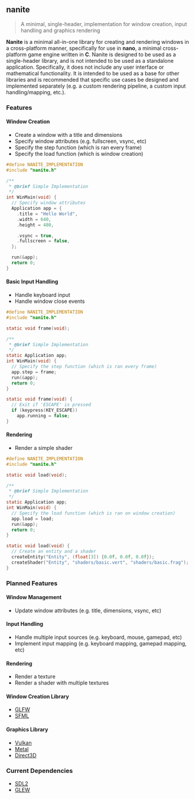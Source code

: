 ## nanite
> A minimal, single-header, implementation for window creation, input handling and graphics rendering

**Nanite** is a minimal all-in-one library for creating and rendering windows in a cross-platform manner, specifically for use in **nano**, a minimal cross-platform game engine written in **C**. Nanite is designed to be used as a single-header library, and is not intended to be used as a standalone application. Specifically, it does not include any user interface or mathematical functionality. It is intended to be used as a base for other libraries and is recommended that specific use cases be designed and implemented separately (e.g. a custom rendering pipeline, a custom input handling/mapping, etc.).

### Features
#### Window Creation
* Create a window with a title and dimensions
* Specify window attributes (e.g. fullscreen, vsync, etc)
* Specify the step function (which is ran every frame)
* Specify the load function (which is window creation)

```c
#define NANITE_IMPLEMENTATION
#include "nanite.h"

/**
 * @brief Simple Implementation
 */
int WinMain(void) {
  // Specify window attributes
  Application app = {
    .title = "Hello World",
    .width = 640,
    .height = 480,

    .vsync = true,
    .fullscreen = false,
  };

  run(&app);
  return 0;
}
```

#### Basic Input Handling
* Handle keyboard input
* Handle window close events

```c
#define NANITE_IMPLEMENTATION
#include "nanite.h"

static void frame(void);

/**
 * @brief Simple Implementation
 */
static Application app;
int WinMain(void) {
  // Specify the step function (which is ran every frame)
  app.step = frame;
  run(&app);
  return 0;
}

static void frame(void) {
  // Exit if 'ESCAPE' is pressed
  if (keypress(KEY_ESCAPE))
    app.running = false;
}
```

#### Rendering
* Render a simple shader

```c
#define NANITE_IMPLEMENTATION
#include "nanite.h"

static void load(void);

/**
 * @brief Simple Implementation
 */
static Application app;
int WinMain(void) {
  // Specify the load function (which is ran on window creation)
  app.load = load;
  run(&app);
  return 0;
}

static void load(void) {
  // Create an entity and a shader
  createEntity("Entity", (float[3]) {0.0f, 0.0f, 0.0f});
  createShader("Entity", "shaders/basic.vert", "shaders/basic.frag");
}
```

### Planned Features
#### Window Management
* Update window attributes (e.g. title, dimensions, vsync, etc)

#### Input Handling
* Handle multiple input sources (e.g. keyboard, mouse, gamepad, etc)
* Implement input mapping (e.g. keyboard mapping, gamepad mapping, etc)

#### Rendering
* Render a texture
* Render a shader with multiple textures

#### Window Creation Library
* [GLFW](https://www.glfw.org/)
* [SFML](http://www.sfml-dev.org/)

#### Graphics Library
* [Vulkan](https://www.khronos.org/vulkan/index.html)
* [Metal](https://developer.apple.com/metal/Metal.html)
* [Direct3D](https://www.microsoft.com/en-us/download/details.aspx?id=55653)

### Current Dependencies
* [SDL2](https://www.libsdl.org/release/)
* [GLEW](https://glew.sourceforge.net/basic.html)